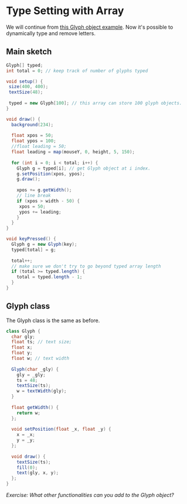 # Type Setting with Array

We will continue from [this Glyph object example](https://github.com/cdaein/mica-gd405-sp17/blob/gh-pages/lectures/w8/object-glyph.md). Now it's possible to dynamically type and remove letters.

## Main sketch
```java
Glyph[] typed;
int total = 0; // keep track of number of glyphs typed

void setup() {
 size(400, 400);
 textSize(48);
 
 typed = new Glyph[100]; // this array can store 100 glyph objects.
}

void draw() {
  background(234);
  
  float xpos = 50;
  float ypos = 100;
  //float leading = 50;
  float leading = map(mouseY, 0, height, 5, 150);
  
  for (int i = 0; i < total; i++) {
    Glyph g = typed[i]; // get Glyph object at i index.
    g.setPosition(xpos, ypos);
    g.draw();
    
    xpos += g.getWidth();
    // line break
    if (xpos > width - 50) {
     xpos = 50;
     ypos += leading;
    }
  }
}

void keyPressed() { 
  Glyph g = new Glyph(key);
  typed[total] = g;
  
  total++;
  // make sure we don't try to go beyond typed array length
  if (total >= typed.length) {
    total = typed.length - 1;
  }
}
```

## Glyph class
The Glyph class is the same as before.

```java
class Glyph {
  char gly;
  float ts; // text size;
  float x;
  float y;
  float w; // text width
  
  Glyph(char _gly) {
    gly = _gly;
    ts = 48;
    textSize(ts);
    w = textWidth(gly);
  }
  
  float getWidth() {
    return w;
  };
  
  void setPosition(float _x, float _y) {
    x = _x;
    y = _y;
  };
  
  void draw() {
    textSize(ts);
    fill(0);
    text(gly, x, y);
  };
}
```
*Exercise: What other functionalities can you add to the Glyph object?*

